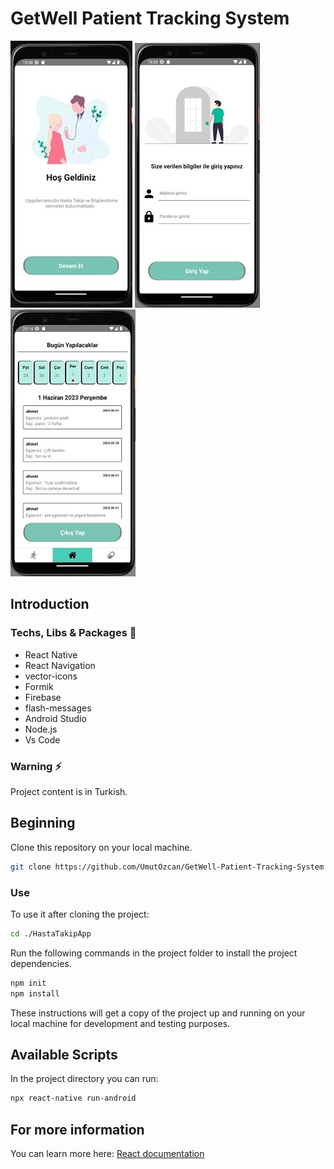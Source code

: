 # GetWell Patient Tracking System

![Welcome Screen](assets/welcome.JPG)
![Login Screen](assets/login.JPG)
![Home Screen](assets/home.JPG)

## Introduction

### Techs, Libs & Packages  🚀

- React Native
- React Navigation
- vector-icons
- Formik
- Firebase
- flash-messages
- Android Studio
- Node.js
- Vs Code

### Warning ⚡

Project content is in Turkish.

## Beginning

Clone this repository on your local machine.

```bash
git clone https://github.com/UmutOzcan/GetWell-Patient-Tracking-System
```

### Use

To use it after cloning the project:

```bash
cd ./HastaTakipApp
```

Run the following commands in the project folder to install the project dependencies.

```bash
npm init
npm install
```

These instructions will get a copy of the project up and running on your local machine for development and testing purposes.

## Available Scripts

In the project directory you can run:

```bash
npx react-native run-android
```

## For more information

You can learn more here: [React documentation](https://reactnative.dev/)
